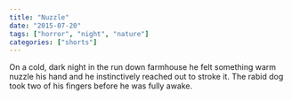 ```yaml
---
title: "Nuzzle"
date: "2015-07-20"
tags: ["horror", "night", "nature"]
categories: ["shorts"]
---
```


On a cold, dark night in the run down farmhouse he felt something warm nuzzle his hand and he instinctively reached out to stroke it. The rabid dog took two of his fingers before he was fully awake.
